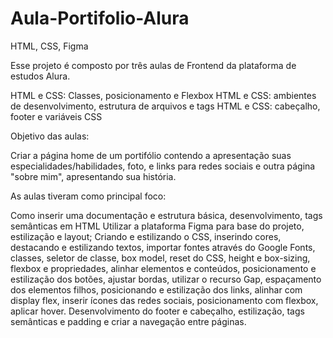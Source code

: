 # Aula-Portifolio-Alura
HTML, CSS, Figma

Esse projeto é composto por três aulas de Frontend da plataforma de estudos Alura.

HTML e CSS: Classes, posicionamento e Flexbox
HTML e CSS: ambientes de desenvolvimento, estrutura de arquivos e tags
HTML e CSS: cabeçalho, footer e variáveis CSS

Objetivo das aulas:

Criar a página home de um portifólio contendo a apresentação suas especialidades/habilidades, foto, e links para redes sociais e outra página "sobre mim", apresentando sua história.

As aulas tiveram como principal foco:

Como inserir uma documentação e estrutura básica, desenvolvimento, tags semânticas em HTML 
Utilizar a plataforma Figma para base do projeto, estilização e layout;
Criando e estilizando o CSS, inserindo cores, destacando e estilizando textos, importar fontes através do Google Fonts, classes, seletor de classe, box model, reset do CSS, height e box-sizing, flexbox e propriedades, alinhar elementos e conteúdos, posicionamento e estilização dos botões, ajustar bordas, utilizar o recurso Gap, espaçamento dos elementos filhos, posicionando e estilização dos links, alinhar com display flex, inserir ícones das redes sociais, posicionamento com flexbox, aplicar hover.
Desenvolvimento do footer e cabeçalho, estilização, tags semânticas e padding e criar a navegação entre páginas.

